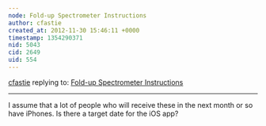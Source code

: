 ```yaml
---
node: Fold-up Spectrometer Instructions
author: cfastie
created_at: 2012-11-30 15:46:11 +0000
timestamp: 1354290371
nid: 5043
cid: 2649
uid: 554
---
```




[cfastie](../profile/cfastie) replying to: [Fold-up Spectrometer Instructions](../notes/mathew/11-29-2012/fold-spectrometer-instructions)

----
I assume that a lot of people who will receive these in the next month or so have iPhones.  Is there a target date for the iOS app?